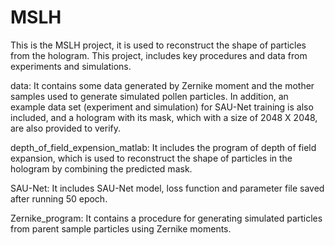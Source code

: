 # MSLH
This is the MSLH project, it is used to reconstruct the shape of particles from the hologram.
This project, includes key procedures and data from experiments and simulations.

data: It contains some data generated by Zernike moment and the mother samples used to generate simulated pollen particles.
In addition, an example data set (experiment and simulation) for SAU-Net training is also included, and a hologram with its mask,
 which with a size of 2048 X 2048, are also provided to verify.

depth_of_field_expension_matlab: It includes the program of depth of field expansion, which is used to reconstruct the shape 
of particles in the hologram by combining the predicted mask.

SAU-Net: It includes SAU-Net model, loss function and parameter file saved after running 50 epoch.

Zernike_program: It contains a procedure for generating simulated particles from parent sample particles using Zernike moments.
